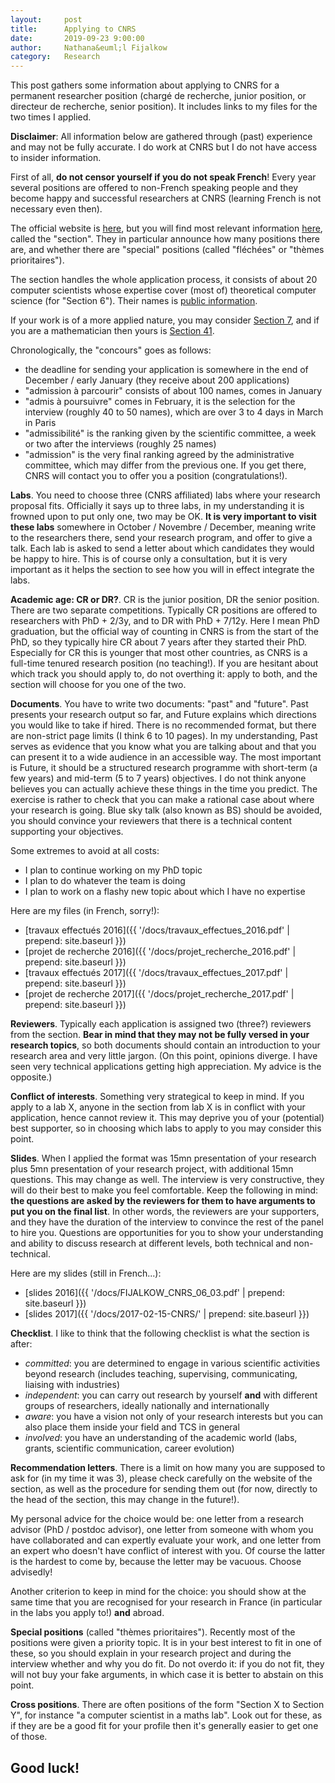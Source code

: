 ```yaml
---
layout:     post
title:      Applying to CNRS
date:       2019-09-23 9:00:00
author:     Nathana&euml;l Fijalkow
category:   Research
---
```


<p class="intro"><span class="dropcap">T</span>his post gathers some information about applying to CNRS for a permanent researcher position (chargé de recherche, junior position, 
or directeur de recherche, senior position).
It includes links to my files for the two times I applied.
</p>

**Disclaimer**: All information below are gathered through (past) experience and may not be fully accurate.
I do work at CNRS but I do not have access to insider information.

First of all, **do not censor yourself if you do not speak French**! Every year several positions are offered to non-French speaking people and they become happy and successful researchers at CNRS (learning French is not necessary even then).

The official website is [here](http://www.dgdr.cnrs.fr/drhchercheurs/concoursch/default-en.htm), but you will find most relevant information [here](http://cn6.fr/), called the "section".
They in particular announce how many positions there are, and whether there are "special" positions (called "fléchées" or "thèmes prioritaires").

The section handles the whole application process, it consists of about 20 computer scientists whose expertise cover (most of) theoretical computer science (for "Section 6"). 
Their names is [public information](https://members.loria.fr/SPerdrix/files/cn6/#Composition).

If your work is of a more applied nature, you may consider [Section 7](http://section7.cnrs.fr/), and if you are a mathematician then yours is [Section 41](http://cn.math.cnrs.fr/).

Chronologically, the "concours" goes as follows: 
* the deadline for sending your application is somewhere in the end of December / early January (they receive about 200 applications)
* "admission à parcourir" consists of about 100 names, comes in January
* "admis à poursuivre" comes in February, it is the selection for the interview (roughly 40 to 50 names), which are over 3 to 4 days in March in Paris
* "admissibilité" is the ranking given by the scientific committee, a week or two after the interviews (roughly 25 names)
* "admission" is the very final ranking agreed by the administrative committee, which may differ from the previous one.
If you get there, CNRS will contact you to offer you a position (congratulations!).

**Labs**. You need to choose three (CNRS affiliated) labs where your research proposal fits. Officially it says up to three labs, in my understanding it is frowned upon to put only one, two may be OK.
**It is very important to visit these labs** somewhere in October / Novembre / December, meaning write to the researchers there, send your research program, and offer to give a talk.
Each lab is asked to send a letter about which candidates they would be happy to hire. This is of course only a consultation, 
but it is very important as it helps the section to see how you will in effect integrate the labs.

**Academic age: CR or DR?**. CR is the junior position, DR the senior position. There are two separate competitions. 
Typically CR positions are offered to researchers with PhD + 2/3y, and to DR with PhD + 7/12y. 
Here I mean PhD graduation, but the official way of counting in CNRS is from the start of the PhD, so they typically hire CR about 7 years after they started their PhD.
Especially for CR this is younger that most other countries, as CNRS is a full-time tenured research position (no teaching!).
If you are hesitant about which track you should apply to, do not overthing it: apply to both, and the section will choose for you one of the two.

**Documents**. You have to write two documents: "past" and "future". Past presents your research output so far, and Future explains which directions you would like to take if hired.
There is no recommended format, but there are non-strict page limits (I think 6 to 10 pages).
In my understanding, Past serves as evidence that you know what you are talking about and that you can present it to a wide audience in an accessible way.
The most important is Future, it should be a structured research programme with short-term (a few years) and mid-term (5 to 7 years) objectives.
I do not think anyone believes you can actually achieve these things in the time you predict. The exercise is rather to check that you can make a rational case about where your research is going.
Blue sky talk (also known as BS) should be avoided, you should convince your reviewers that there is a technical content supporting your objectives. 

Some extremes to avoid at all costs:
* I plan to continue working on my PhD topic
* I plan to do whatever the team is doing
* I plan to work on a flashy new topic about which I have no expertise

Here are my files (in French, sorry!):
* [travaux effectués 2016]({{ '/docs/travaux_effectues_2016.pdf' | prepend: site.baseurl }})
* [projet de recherche 2016]({{ '/docs/projet_recherche_2016.pdf' | prepend: site.baseurl }})
* [travaux effectués 2017]({{ '/docs/travaux_effectues_2017.pdf' | prepend: site.baseurl }})
* [projet de recherche 2017]({{ '/docs/projet_recherche_2017.pdf' | prepend: site.baseurl }})

**Reviewers**. Typically each application is assigned two (three?) reviewers from the section. 
**Bear in mind that they may not be fully versed in your research topics**, so both documents should contain an introduction to your research area and very little jargon.
(On this point, opinions diverge. I have seen very technical applications getting high appreciation. My advice is the opposite.)

**Conflict of interests**. Something very strategical to keep in mind. If you apply to a lab X, anyone in the section from lab X is in conflict with your application, hence cannot review it.
This may deprive you of your (potential) best supporter, so in choosing which labs to apply to you may consider this point.

**Slides**. When I applied the format was 15mn presentation of your research plus 5mn presentation of your research project, with additional 15mn questions. This may change as well.
The interview is very constructive, they will do their best to make you feel comfortable.
Keep the following in mind: **the questions are asked by the reviewers for them to have arguments to put you on the final list**.
In other words, the reviewers are your supporters, and they have the duration of the interview to convince the rest of the panel to hire you.
Questions are opportunities for you to show your understanding and ability to discuss research at different levels, both technical and non-technical.

Here are my slides (still in French...):
* [slides 2016]({{ '/docs/FIJALKOW_CNRS_06_03.pdf' | prepend: site.baseurl }})
* [slides 2017]({{ '/docs/2017-02-15-CNRS/' | prepend: site.baseurl }})

**Checklist**. I like to think that the following checklist is what the section is after:
* _committed_: you are determined to engage in various scientific activities beyond research (includes teaching, supervising, communicating, liaising with industries)
* _independent_: you can carry out research by yourself **and** with different groups of researchers, ideally nationally and internationally 
* _aware_: you have a vision not only of your research interests but you can also place them inside your field and TCS in general 
* _involved_: you have an understanding of the academic world (labs, grants, scientific communication, career evolution)

**Recommendation letters**. There is a limit on how many you are supposed to ask for (in my time it was 3), please check carefully on the website of the section,
as well as the procedure for sending them out (for now, directly to the head of the section, this may change in the future!). 

My personal advice for the choice would be: 
one letter from a research advisor (PhD / postdoc advisor), 
one letter from someone with whom you have collaborated and can expertly evaluate your work,
and one letter from an expert who doesn't have conflict of interest with you.
Of course the latter is the hardest to come by, because the letter may be vacuous. Choose advisedly!

Another criterion to keep in mind for the choice: you should show at the same time that you are recognised for your research in France (in particular in the labs you apply to!) **and** abroad.

**Special positions** (called "thèmes prioritaires"). Recently most of the positions were given a priority topic.
It is in your best interest to fit in one of these, so you should explain in your research project and during the interview whether and why you do fit.
Do not overdo it: if you do not fit, they will not buy your fake arguments, in which case it is better to abstain on this point.

**Cross positions**. There are often positions of the form "Section X to Section Y", for instance "a computer scientist in a maths lab". 
Look out for these, as if they are be a good fit for your profile then it's generally easier to get one of those.

## Good luck!

